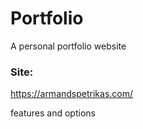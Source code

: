 # Portfolio

A personal portfolio website

### Site:
https://armandspetrikas.com/

features and options